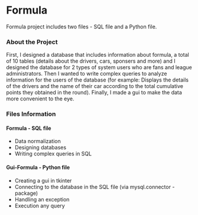# Formula

Formula project includes two files - SQL file and a Python file.

### About the Project

First, I designed a database that includes information about formula, a total of 10 tables (details about the drivers, cars, sponsers and more) and 
I designed the database for 2 types of system users who are fans and league administrators.
Then I wanted to write complex queries to analyze information for the users of the database (for example: Displays the details of the drivers and the name of their car according to the total cumulative points they obtained in the round).
Finally, I made a gui to make the data more convenient to the eye.

### Files Information

#### Formula - SQL file 
* Data normalization
* Designing databases
* Writing complex queries in SQL

#### Gui-Formula - Python file
* Creating a gui in tkinter
* Connecting to the database in the SQL file (via mysql.connector - package) 
* Handling an exception 
* Execution any query 
